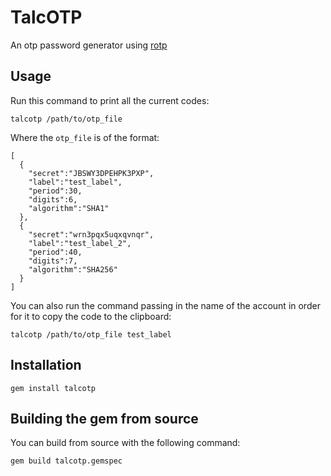 # TalcOTP

An otp password generator using [rotp](https://github.com/mdp/rotp)

## Usage

Run this command to print all the current codes:

```
talcotp /path/to/otp_file
```

Where the `otp_file` is of the format:

```
[
  {
    "secret":"JBSWY3DPEHPK3PXP",
    "label":"test_label",
    "period":30,
    "digits":6,
    "algorithm":"SHA1"
  },
  {
    "secret":"wrn3pqx5uqxqvnqr",
    "label":"test_label_2",
    "period":40,
    "digits":7,
    "algorithm":"SHA256"
  }
]
```

You can also run the command passing in the name of the account in order for it to copy the code to the clipboard:

```
talcotp /path/to/otp_file test_label
```

## Installation

```
gem install talcotp
```

## Building the gem from source

You can build from source with the following command:

```
gem build talcotp.gemspec
```
